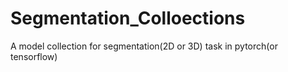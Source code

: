 # Segmentation_Colloections
 A model collection for segmentation(2D or 3D) task in pytorch(or tensorflow)
